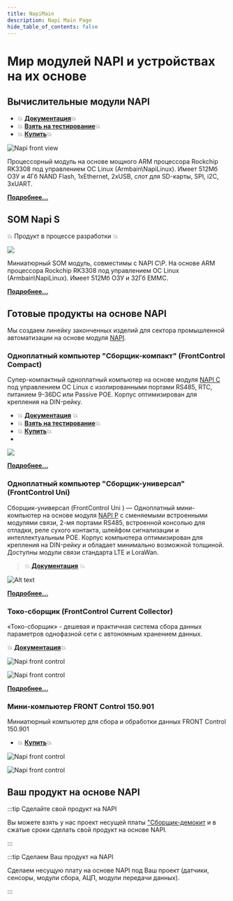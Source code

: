 ```yaml
---
title: NapiMain
description: Napi Main Page
hide_table_of_contents: false
---
```


<!-- # Все о модулях NAPI и устройствах на NAPI -->

# Мир модулей NAPI и устройствах на их основе

## Вычислительные модули NAPI

- :boom: **[Документация](/docs/napi-intro)**:boom:
- :boom: **[Взять на тестирование](/docs/demokits/getontest-demokit2)**:boom:
- :boom: **[Купить](https://nnz-ipc.ru/catalogue/front_man/front_control/modul_napi_c/)**:boom:
  
![Napi front view](../../static/img/napi-som/napi12.png)

Процессорный модуль на основе мощного ARM процессора Rockchip RK3308 под управлением ОС Linux (Armbain\NapiLinux). Имеет 512Мб ОЗУ и 4Гб NAND Flash, 1хEthernet, 2xUSB, слот для SD-карты, SPI, i2C, 3хUART.

**[Подробнее...](/docs/napi-intro)**

## SOM Napi S

:boom: Продукт в процессе разработки :boom: 

![](../../docs/img-napi-s/napi-s.jpg)

Миниатюрный SOM модуль, совместимы с NAPI C\P. На основе ARM процессора Rockchip RK3308 под управлением ОС Linux (Armbain\NapiLinux). Имеет 512Мб ОЗУ и 32Гб EMMC.

**[Подробнее...](/docs/napi-som-intro)**

## Готовые продукты на основе NAPI

Мы создаем линейку законченных изделий для сектора промышленной автоматизации на основе модуля [NAPI](/docs/napi-intro).

### Одноплатный компьютер "Сборщик-компакт" (FrontControl Compact)

Супер-компактный одноплатный компьютер на основе модуля [NAPI C](/docs/napi-intro) под управлением ОС Linux с изолированными портами RS485, RTC, питанием 9-36DC или Passive POE. Корпус оптимизирован для крепления на DIN-рейку.

- :boom: **[Документация](/docs/computers/frontcontrol-compact/)** :boom:
- :boom: **[Взять на тестирование](/docs/demokits/getontest-demokit1)**:boom:
- :boom: **[Купить](https://nnz-ipc.ru/catalogue/front_man/front_compact/front_compact_159_101/)**:boom:
- 
![](../../docs/img-compact/balck4-allb.jpg)

**[Подробнее...](/docs/computers/frontcontrol-compact/)**

### Одноплатный компьютер "Сборщик-универсал" (FrontControl Uni)

Сборщик-универсал (FrontControl Uni ) — Одноплатный мини-компьютер на основе модуля [NAPI P](/docs/napi-intro) с сменяемыми встроенными модулями связи, 2-мя портами RS485, встроенной консолью для отладки, реле сухого контакта, шлейфом сигнализации и интеллектуальным POE. Корпус компьютера оптимизирован для крепления на DIN-рейку и обладает минимально возможной толщиной. Доступны модули связи стандарта LTE и LoraWan.

> :boom: **[Документация](/docs/computers/frontcontrol-uni/)** :boom:

![Alt text](../../docs/img-u/rend1.jpg)

**[Подробнее...](/docs/computers/frontcontrol-uni/)**

### Токо-сборщик (FrontControl Current Collector)

«Токо-сборщик» - дешевая и практичная система сбора данных параметров однофазной сети с автономным хранением данных.

:boom: **[Документация](/docs/special/frontcurrent/)**:boom:

![Napi front control](../../static/img/img-c/c6.png)

![Napi front control](../../static/img/img-c/c5.png)

**[Подробнее...](/docs/special/frontcurrent/)**

### Мини-компьютер FRONT Control 150.901

Миниатюрный компьютер для сбора и обработки данных FRONT Control 150.901

- :boom: **[Купить](https://nnz-ipc.ru/catalogue/front_man/front_control/front_control_pc/
)**:boom:
  
![Napi front control](../../static/img/img-c/n13.png)

![Napi front control](../../static/img/img-c/n45.png)


## Ваш продукт на основе NAPI

:::tip Сделайте свой продукт на NAPI

Вы можете взять у нас проект несущей платы ["Сборщик-демокит](/docs/hidden/frontcontrol-demo) и в сжатые сроки сделать свой продукт на основе NAPI.

:::

:::tip Сделаем Ваш продукт на NAPI

Сделаем несущую плату на основе NAPI под Ваш проект (датчики, сенсоры, модули сбора, АЦП, модули передачи данных).

:::